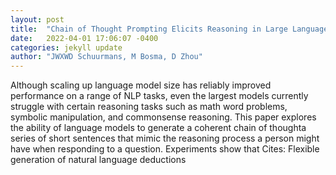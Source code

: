 ```yaml
---
layout: post
title:  "Chain of Thought Prompting Elicits Reasoning in Large Language Models"
date:   2022-04-01 17:06:07 -0400
categories: jekyll update
author: "JWXWD Schuurmans, M Bosma, D Zhou"
---
```

Although scaling up language model size has reliably improved performance on a range of NLP tasks, even the largest models currently struggle with certain reasoning tasks such as math word problems, symbolic manipulation, and commonsense reasoning. This paper explores the ability of language models to generate a coherent chain of thoughta series of short sentences that mimic the reasoning process a person might have when responding to a question. Experiments show that Cites: Flexible generation of natural language deductions